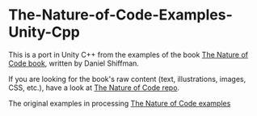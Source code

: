 # The-Nature-of-Code-Examples-Unity-Cpp

This is a port in Unity C++ from the examples of the book [The Nature of Code book](http://natureofcode.com/), written by Daniel Shiffman. 

If you are looking for the book's raw content (text, illustrations, images, CSS, etc.), have a look at [The Nature of Code repo](https://github.com/shiffman/The-Nature-of-Code). 

The original examples in processing [The Nature of Code examples](https://github.com/shiffman/The-Nature-of-Code-Examples)
